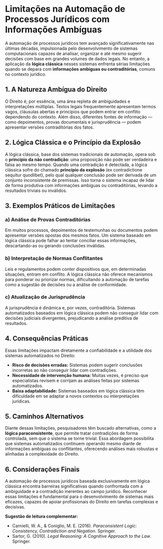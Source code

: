 
# Limitações na Automação de Processos Jurídicos com Informações Ambíguas

A automação de processos jurídicos tem avançado significativamente nas últimas décadas, impulsionada pelo desenvolvimento de sistemas computacionais capazes de analisar, organizar e até mesmo sugerir decisões com base em grandes volumes de dados legais. No entanto, a aplicação da **lógica clássica** nesses sistemas enfrenta sérias limitações quando se depara com **informações ambíguas ou contraditórias**, comuns no contexto jurídico.

## 1. A Natureza Ambígua do Direito

O Direito é, por essência, uma área repleta de ambiguidades e interpretações múltiplas. Textos legais frequentemente apresentam termos vagos, cláusulas abertas e princípios que podem entrar em conflito dependendo do contexto. Além disso, diferentes fontes de informação — como depoimentos, provas documentais e jurisprudência — podem apresentar versões contraditórias dos fatos.

## 2. Lógica Clássica e o Princípio da Explosão

A lógica clássica, base dos sistemas tradicionais de automação, opera sob o **princípio da não contradição**: uma proposição não pode ser verdadeira e falsa ao mesmo tempo. Quando uma contradição é detectada, a lógica clássica sofre do chamado **princípio da explosão** (ex contradictione sequitur quodlibet), pelo qual qualquer conclusão pode ser derivada de um conjunto inconsistente de premissas. Isso torna o sistema incapaz de lidar de forma produtiva com informações ambíguas ou contraditórias, levando a resultados triviais ou inválidos.

## 3. Exemplos Práticos de Limitações

### a) Análise de Provas Contraditórias

Em muitos processos, depoimentos de testemunhas ou documentos podem apresentar versões opostas dos mesmos fatos. Um sistema baseado em lógica clássica pode falhar ao tentar conciliar essas informações, descartando-as ou gerando conclusões inválidas.

### b) Interpretação de Normas Conflitantes

Leis e regulamentos podem conter dispositivos que, em determinadas situações, entram em conflito. A lógica clássica não oferece mecanismos para ponderar ou priorizar normas, dificultando a automação de tarefas como a sugestão de decisões ou a análise de conformidade.

### c) Atualização de Jurisprudência

A jurisprudência é dinâmica e, por vezes, contraditória. Sistemas automatizados baseados em lógica clássica podem não conseguir lidar com decisões judiciais divergentes, prejudicando a análise preditiva de resultados.

## 4. Consequências Práticas

Essas limitações impactam diretamente a confiabilidade e a utilidade dos sistemas automatizados no Direito:

- **Risco de decisões erradas:** Sistemas podem sugerir conclusões incorretas ao não conseguir lidar com contradições.
- **Necessidade de intervenção humana:** Muitas vezes, é preciso que especialistas revisem e corrijam as análises feitas por sistemas automatizados.
- **Baixa adaptabilidade:** Sistemas baseados em lógica clássica têm dificuldade em se adaptar a novos contextos ou interpretações jurídicas.

## 5. Caminhos Alternativos

Diante dessas limitações, pesquisadores têm buscado alternativas, como a **lógica paraconsistente**, que permite tratar contradições de forma controlada, sem que o sistema se torne trivial. Essa abordagem possibilita que sistemas automatizados continuem operando mesmo diante de informações ambíguas ou conflitantes, oferecendo análises mais robustas e alinhadas à complexidade do Direito.

## 6. Considerações Finais

A automação de processos jurídicos baseada exclusivamente em lógica clássica encontra barreiras significativas quando confrontada com a ambiguidade e a contradição inerentes ao campo jurídico. Reconhecer essas limitações é fundamental para o desenvolvimento de sistemas mais eficazes, capazes de apoiar profissionais do Direito em tarefas complexas e decisivas.



**Sugestão de leitura complementar:**  
- Carnielli, W. A., & Coniglio, M. E. (2016). *Paraconsistent Logic: Consistency, Contradiction and Negation*. Springer.
- Sartor, G. (2010). *Legal Reasoning: A Cognitive Approach to the Law*. Springer.


